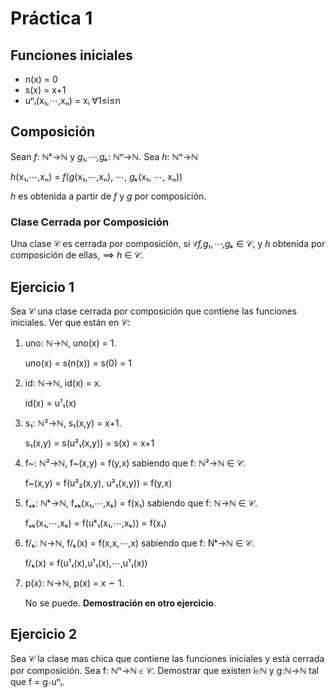 Práctica 1
==========

Funciones iniciales
-------------------
* n(x) = 0
* s(x) = x+1
* uⁿᵢ(x₁,⋯,xₙ) = xᵢ ∀1≤i≤n

Composición
-----------
Sean _f_: ℕᵏ→ℕ y _g₁,⋯,gₖ_: ℕⁿ→ℕ. Sea _h_: ℕⁿ→ℕ

_h_(x₁,⋯,xₙ) = _f_(_g_(x₁,⋯,xₙ), ⋯, _gₖ_(x₁, ⋯, xₙ))

_h_ es obtenida a partir de _f_ y _g_ por composición.

### Clase Cerrada por Composición
Una clase 𝒞 es cerrada por composición, si ∀_f,g₁,⋯,gₖ_ ∈ 𝒞, y _h_ obtenida por composición de ellas, ⟹ _h_ ∈ 𝒞.

Ejercicio 1
-----------
Sea 𝒞 una clase cerrada por composición que contiene las funciones iniciales. Ver que están en 𝒞:

1. uno: ℕ→ℕ, uno(x) = 1.
    
    uno(x) = s(n(x)) = s(0) = 1
2. id: ℕ→ℕ, id(x) = x.
    
    id(x) = u¹₁(x)
3. s₁: ℕ²→ℕ, s₁(x,y) = x+1.
    
    s₁(x,y) = s(u²₁(x,y)) = s(x) = x+1
4. f~: ℕ²→ℕ, f~(x,y) = f(y,x) sabiendo que f: ℕ²→ℕ ∈ 𝒞.
    
    f~(x,y) = f(u²₂(x,y), u²₁(x,y)) = f(y,x)
5. fₓₖ: ℕᵏ→ℕ, fₓₖ(x₁,⋯,xₖ) = f(x₁) sabiendo que f: ℕ→ℕ ∈ 𝒞.
    
    fₓₖ(x₁,⋯,xₖ) = f(uᵏ₁(x₁,⋯,xₖ)) = f(x₁)
6. f/ₖ: ℕ→ℕ, f/ₖ(x) = f(x,x,⋯,x) sabiendo que f: Nᵏ→ℕ ∈ 𝒞.
    
    f/ₖ(x) = f(u¹₁(x),u¹₁(x),⋯,u¹₁(x))
7. p(x): ℕ→ℕ, p(x) = x ∸ 1.
    
    No se puede. **Demostración en otro ejercicio**.

Ejercicio 2
-----------
Sea 𝒞 la clase mas chica que contiene las funciones iniciales y está cerrada por composición. Sea f: ℕⁿ→ℕ ∈ 𝒞. Demostrar que existen i∈ℕ y g:ℕ→ℕ tal que f = g∘uⁿᵢ.